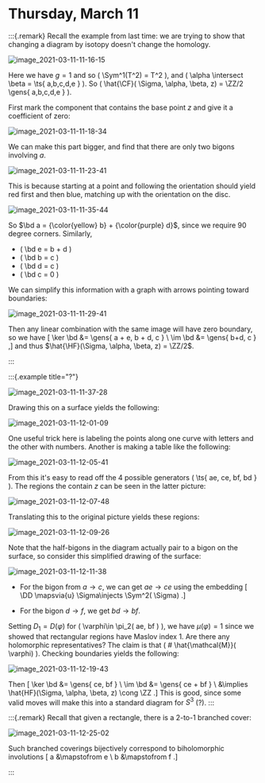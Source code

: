 # Thursday, March 11


:::{.remark}
Recall the example from last time: we are trying to show that changing a diagram by isotopy doesn't change the homology.

![image_2021-03-11-11-16-15](figures/image_2021-03-11-11-16-15.png)

Here we have $g=1$ and so \( \Sym^1(T^2) = T^2 \), and \( \alpha \intersect \beta = \ts{ a,b,c,d,e } \).
So \( \hat{\CF}( \Sigma, \alpha, \beta, z) = \ZZ/2 \gens{ a,b,c,d,e }  \).

First mark the component that contains the base point $z$ and give it a coefficient of zero:

![image_2021-03-11-11-18-34](figures/image_2021-03-11-11-18-34.png)

We can make this part bigger, and find that there are only two bigons involving $a$.

![image_2021-03-11-11-23-41](figures/image_2021-03-11-11-23-41.png)

This is because starting at a point and following the orientation should yield red first and then blue, matching up with the orientation on the disc.

![image_2021-03-11-11-35-44](figures/image_2021-03-11-11-35-44.png)

So $\bd a = {\color{yellow} b} + {\color{purple} d}$, since we require 90 degree corners.
Similarly, 

- \( \bd e = b + d \) 
- \( \bd b = c \) 
- \( \bd d = c \) 
- \( \bd c = 0 \) 

We can simplify this information with a graph with arrows pointing toward boundaries:

![image_2021-03-11-11-29-41](figures/image_2021-03-11-11-29-41.png)

Then any linear combination with the same image will have zero boundary, so we have
\[
\ker \bd &= \gens{ a + e, b + d, c } \\
\im \bd &= \gens{ b+d, c } 
,\]
and thus $\hat{\HF}(\Sigma, \alpha, \beta, z) = \ZZ/2$.

:::



:::{.example title="?"}

![image_2021-03-11-11-37-28](figures/image_2021-03-11-11-37-28.png)

Drawing this on a surface yields the following:

![image_2021-03-11-12-01-09](figures/image_2021-03-11-12-01-09.png)

One useful trick here is labeling the points along one curve with letters and the other with numbers.
Another is making a table like the following:

![image_2021-03-11-12-05-41](figures/image_2021-03-11-12-05-41.png)

From this it's easy to read off the 4 possible generators \( \ts{ ae, ce, bf, bd } \).
The regions the contain $z$ can be seen in the latter picture:

![image_2021-03-11-12-07-48](figures/image_2021-03-11-12-07-48.png)

Translating this to the original picture yields these regions:

![image_2021-03-11-12-09-26](figures/image_2021-03-11-12-09-26.png)

Note that the half-bigons in the diagram actually pair to a bigon on the surface, so consider this simplified drawing of the surface:

![image_2021-03-11-12-11-38](figures/image_2021-03-11-12-11-38.png)

- For the bigon from $a \to c$, we can get $ae\to ce$ using the embedding
\[
\DD \mapsvia{u} \Sigma\injects \Sym^2( \Sigma)
.\]

- For the bigon $d\to f$, we get $bd\to bf$.

Setting $D_1 = D( \varphi)$ for \( \varphi\in \pi_2( ae, bf ) \), we have $\mu( \varphi) = 1$ since we showed that rectangular regions have Maslov index 1.
Are there any holomorphic representatives?
The claim is that \( \# \hat{\mathcal{M}}( \varphi) \).
Checking boundaries yields the following:

![image_2021-03-11-12-19-43](figures/image_2021-03-11-12-19-43.png)

Then
\[
\ker \bd &= \gens{ ce, bf } \\ 
\im \bd &= \gens{ ce + bf } \\ 
&\implies \hat{HF}(\Sigma, \alpha, \beta, z) \cong \ZZ
.\]
This is good, since some valid moves will make this into a standard diagram for $S^3$ (?).
:::


:::{.remark}
Recall that given a rectangle, there is a 2-to-1 branched cover:

![image_2021-03-11-12-25-02](figures/image_2021-03-11-12-25-02.png)

Such branched coverings bijectively correspond to biholomorphic involutions
\[
a &\mapstofrom e \\
b &\mapstofrom f
.\]

:::








